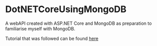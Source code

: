 
# DotNETCoreUsingMongoDB

A webAPI created with ASP.NET Core and MongoDB as preparation 
to familiarise myself with MongoDB.

Tutorial that was followed can be found [here](https://docs.microsoft.com/en-us/aspnet/core/tutorials/first-mongo-app?view=aspnetcore-6.0&tabs=visual-studio)
